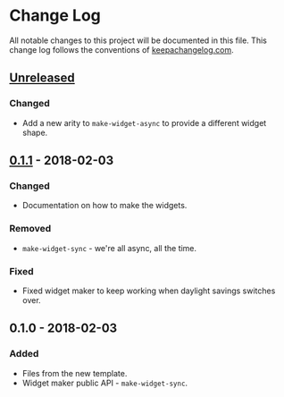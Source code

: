 # Change Log
All notable changes to this project will be documented in this file. This change log follows the conventions of [keepachangelog.com](http://keepachangelog.com/).

## [Unreleased]
### Changed
- Add a new arity to `make-widget-async` to provide a different widget shape.

## [0.1.1] - 2018-02-03
### Changed
- Documentation on how to make the widgets.

### Removed
- `make-widget-sync` - we're all async, all the time.

### Fixed
- Fixed widget maker to keep working when daylight savings switches over.

## 0.1.0 - 2018-02-03
### Added
- Files from the new template.
- Widget maker public API - `make-widget-sync`.

[Unreleased]: https://github.com/your-name/scae-library/compare/0.1.1...HEAD
[0.1.1]: https://github.com/your-name/scae-library/compare/0.1.0...0.1.1
